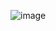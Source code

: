 ![image](https://cdn.discordapp.com/attachments/741062019989635093/1076980882155503726/Untitled1324_20230219213705.png)

